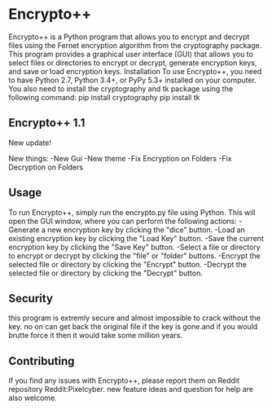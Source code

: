 # Encrypto++
Encrypto++ is a Python program that allows you to encrypt and decrypt files using the Fernet encryption algorithm from the cryptography package. This program provides a graphical user interface (GUI) that allows you to select files or directories to encrypt or decrypt, generate encryption keys, and save or load encryption keys.
Installation
To use Encrypto++, you need to have Python 2.7, Python 3.4+, or PyPy 5.3+ installed on your computer. You also need to install the cryptography and tk package using the following command:
pip install cryptography
pip install tk

## Encrypto++ 1.1
New update!

New things:
-New Gui
-New theme
-Fix Encryption on Folders
-Fix Decryption on Folders

## Usage
To run Encrypto++, simply run the encrypto.py file using Python. This will open the GUI window, where you can perform the following actions:
-Generate a new encryption key by clicking the "dice" button.
-Load an existing encryption key by clicking the "Load Key" button.
-Save the current encryption key by clicking the "Save Key" button.
-Select a file or directory to encrypt or decrypt by clicking the "file" or "folder" buttons.
-Encrypt the selected file or directory by clicking the "Encrypt" button.
-Decrypt the selected file or directory by clicking the "Decrypt" button.
## Security
this program is extremly secure and almost impossible to crack without the key. no on can get back the original file if the key is gone.and if you would brutte force it then it would take some million years.
## Contributing
If you find any issues with Encrypto++, please report them on Reddit repository Reddit:Pixelcyber. new feature ideas and question for help are also welcome.
